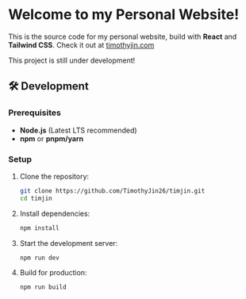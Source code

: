 # Welcome to my Personal Website!

This is the source code for my personal website, build with **React** and **Tailwind CSS**.
Check it out at [timothyjin.com](https://timothyjin.com/)

This project is still under development!

## 🛠️ Development

### Prerequisites

-   **Node.js** (Latest LTS recommended)
-   **npm** or **pnpm/yarn**

### Setup

1. Clone the repository:

    ```sh
    git clone https://github.com/TimothyJin26/timjin.git
    cd timjin
    ```

2. Install dependencies:

    ```sh
    npm install
    ```

3. Start the development server:

    ```sh
    npm run dev
    ```

4. Build for production:
    ```sh
    npm run build
    ```
